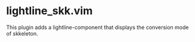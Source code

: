 # lightline_skk.vim

This plugin adds a lightline-component that displays the conversion mode of skkeleton.
